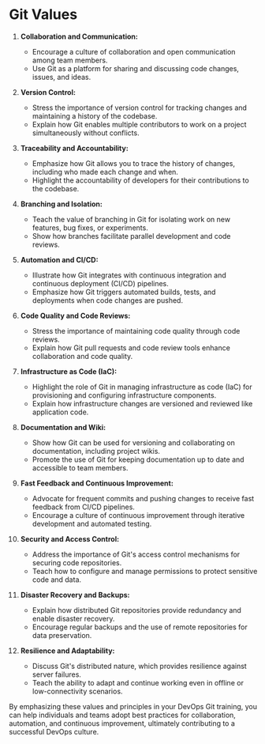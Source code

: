 # Git Values

1. **Collaboration and Communication:**
   - Encourage a culture of collaboration and open communication among team members.
   - Use Git as a platform for sharing and discussing code changes, issues, and ideas.

2. **Version Control:**
   - Stress the importance of version control for tracking changes and maintaining a history of the codebase.
   - Explain how Git enables multiple contributors to work on a project simultaneously without conflicts.

3. **Traceability and Accountability:**
   - Emphasize how Git allows you to trace the history of changes, including who made each change and when.
   - Highlight the accountability of developers for their contributions to the codebase.

4. **Branching and Isolation:**
   - Teach the value of branching in Git for isolating work on new features, bug fixes, or experiments.
   - Show how branches facilitate parallel development and code reviews.

5. **Automation and CI/CD:**
   - Illustrate how Git integrates with continuous integration and continuous deployment (CI/CD) pipelines.
   - Emphasize how Git triggers automated builds, tests, and deployments when code changes are pushed.

6. **Code Quality and Code Reviews:**
   - Stress the importance of maintaining code quality through code reviews.
   - Explain how Git pull requests and code review tools enhance collaboration and code quality.

7. **Infrastructure as Code (IaC):**
   - Highlight the role of Git in managing infrastructure as code (IaC) for provisioning and configuring infrastructure components.
   - Explain how infrastructure changes are versioned and reviewed like application code.

8. **Documentation and Wiki:**
   - Show how Git can be used for versioning and collaborating on documentation, including project wikis.
   - Promote the use of Git for keeping documentation up to date and accessible to team members.

9. **Fast Feedback and Continuous Improvement:**
   - Advocate for frequent commits and pushing changes to receive fast feedback from CI/CD pipelines.
   - Encourage a culture of continuous improvement through iterative development and automated testing.

10. **Security and Access Control:**
    - Address the importance of Git's access control mechanisms for securing code repositories.
    - Teach how to configure and manage permissions to protect sensitive code and data.

11. **Disaster Recovery and Backups:**
    - Explain how distributed Git repositories provide redundancy and enable disaster recovery.
    - Encourage regular backups and the use of remote repositories for data preservation.

12. **Resilience and Adaptability:**
    - Discuss Git's distributed nature, which provides resilience against server failures.
    - Teach the ability to adapt and continue working even in offline or low-connectivity scenarios.

By emphasizing these values and principles in your DevOps Git training, you can help individuals and teams adopt best practices for collaboration, automation, and continuous improvement, ultimately contributing to a successful DevOps culture.
